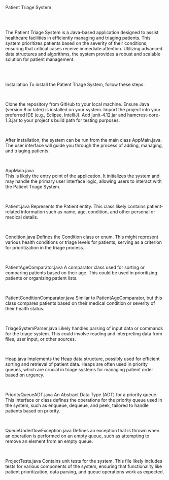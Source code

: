 Patient Triage System

<br>
<br>

The Patient Triage System is a Java-based application designed to assist healthcare facilities in efficiently managing and triaging patients. This system prioritizes patients based on the severity of their conditions, ensuring that critical cases receive immediate attention. Utilizing advanced data structures and algorithms, the system provides a robust and scalable solution for patient management.

<br>
<br>

Installation
To install the Patient Triage System, follow these steps:

<br>

Clone the repository from GitHub to your local machine.
Ensure Java (version 8 or later) is installed on your system.
Import the project into your preferred IDE (e.g., Eclipse, IntelliJ).
Add junit-4.12.jar and hamcrest-core-1.3.jar to your project's build path for testing purposes.

<br>

After installation, the system can be run from the main class AppMain.java. The user interface will guide you through the process of adding, managing, and triaging patients.

<br>

AppMain.java
<br>
This is likely the entry point of the application. It initializes the system and may handle the primary user interface logic, allowing users to interact with the Patient Triage System.

<br>

Patient.java
Represents the Patient entity. This class likely contains patient-related information such as name, age, condition, and other personal or medical details.

<br>

Condition.java
Defines the Condition class or enum. This might represent various health conditions or triage levels for patients, serving as a criterion for prioritization in the triage process.

<br>

PatientAgeComparator.java
A comparator class used for sorting or comparing patients based on their age. This could be used in prioritizing patients or organizing patient lists.

<br>

PatientConditionComparator.java
Similar to PatientAgeComparator, but this class compares patients based on their medical condition or severity of their health status.

<br>

TriageSystemParser.java
Likely handles parsing of input data or commands for the triage system. This could involve reading and interpreting data from files, user input, or other sources.

<br>

Heap.java
Implements the Heap data structure, possibly used for efficient sorting and retrieval of patient data. Heaps are often used in priority queues, which are crucial in triage systems for managing patient order based on urgency.

<br>

PriorityQueueADT.java
An Abstract Data Type (ADT) for a priority queue. This interface or class defines the operations for the priority queue used in the system, such as enqueue, dequeue, and peek, tailored to handle patients based on priority.

<br>

QueueUnderflowException.java
Defines an exception that is thrown when an operation is performed on an empty queue, such as attempting to remove an element from an empty queue.

<br>

ProjectTests.java
Contains unit tests for the system. This file likely includes tests for various components of the system, ensuring that functionality like patient prioritization, data parsing, and queue operations work as expected.

